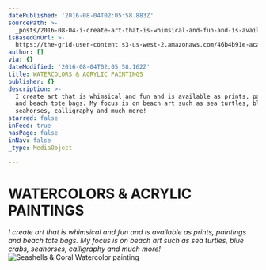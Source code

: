 ```yaml
---
datePublished: '2016-08-04T02:05:58.883Z'
sourcePath: >-
  _posts/2016-08-04-i-create-art-that-is-whimsical-and-fun-and-is-available-as-p.md
isBasedOnUrl: >-
  https://the-grid-user-content.s3-us-west-2.amazonaws.com/46b4b91e-aca4-4247-ba8a-e74332f32b39.jpg
author: []
via: {}
dateModified: '2016-08-04T02:05:58.162Z'
title: WATERCOLORS & ACRYLIC PAINTINGS
publisher: {}
description: >-
  I create art that is whimsical and fun and is available as prints, paintings
  and beach tote bags. My focus is on beach art such as sea turtles, blue crabs,
  seahorses, calligraphy and much more!
starred: false
inFeed: true
hasPage: false
inNav: false
_type: MediaObject

---
```

# WATERCOLORS & ACRYLIC PAINTINGS

_I create art that is whimsical and fun and is available as prints, paintings and beach tote bags. My focus is on beach art such as sea turtles, blue crabs, seahorses, calligraphy and much more!_
![Seashells & Coral Watercolor painting](https://the-grid-user-content.s3-us-west-2.amazonaws.com/1f0e4c75-dd27-4df3-84c8-7fb20e30962c.jpg)